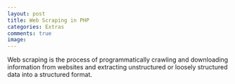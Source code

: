 ```yaml
---
layout: post
title: Web Scraping in PHP
categories: Extras
comments: true
image: 
---
```


Web scraping is the process of programmatically crawling and downloading information from websites and extracting unstructured or loosely structured data into a structured format.

<!--continue -->


